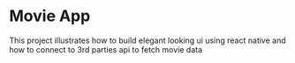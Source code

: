 # Movie App
This project illustrates how to build elegant looking ui using react native and how to connect to 3rd parties api to fetch movie data
